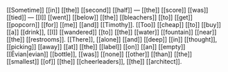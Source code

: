 
[[Sometime]] [[in]] [[the]] [[second]] [[half]] — [[the]] [[score]] [[was]] [[tied]] — [[I]] [[went]] [[below]] [[the]] [[bleachers]] [[to]] [[get]] [[popcorn]] [[for]] [[me]] [[and]] [[Timothy]]. [[Too]] [[cheap]] [[to]] [[buy]] [[a]] [[drink]], [[I]] [[wandered]] [[to]] [[the]] [[water]] [[fountain]] [[near]] [[the]] [[restrooms]]. [[There]], [[alone]] [[and]] [[deep]] [[in]] [[thought]], [[picking]] [[away]] [[at]] [[the]] [[label]] [[on]] [[an]] [[empty]] [[Évian|evian]] [[bottle]], [[was]] [[none]] [[other]] [[than]] [[the]] [[smallest]] [[of]] [[the]] [[cheerleaders]], [[the]] [[architect]].